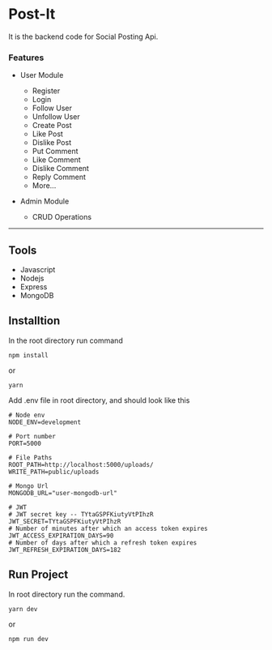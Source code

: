 # Post-It

It is the backend code for Social Posting Api.

### Features

- User Module

  - Register
  - Login
  - Follow User
  - Unfollow User
  - Create Post
  - Like Post
  - Dislike Post
  - Put Comment
  - Like Comment
  - Dislike Comment
  - Reply Comment
  - More...

- Admin Module
  - CRUD Operations

---

## Tools

- Javascript
- Nodejs
- Express
- MongoDB

## Installtion

In the root directory run command

```
npm install
```

or

```
yarn
```

Add .env file in root directory, and should look like this

```
# Node env
NODE_ENV=development

# Port number
PORT=5000

# File Paths
ROOT_PATH=http://localhost:5000/uploads/
WRITE_PATH=public/uploads

# Mongo Url
MONGODB_URL="user-mongodb-url"

# JWT
# JWT secret key -- TYtaGSPFKiutyVtPIhzR
JWT_SECRET=TYtaGSPFKiutyVtPIhzR
# Number of minutes after which an access token expires
JWT_ACCESS_EXPIRATION_DAYS=90
# Number of days after which a refresh token expires
JWT_REFRESH_EXPIRATION_DAYS=182
```

## Run Project

In root directory run the command.

```
yarn dev
```

or

```
npm run dev
```
